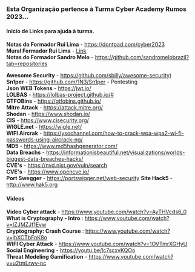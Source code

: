 ### Esta Organização pertence à Turma Cyber Academy Rumos 2023...

#### Inicio de Links para ajuda à turma.
**Notas do Formador Rui Lima** - https://dontpad.com/cyber2023  
**Mural Formador Rui Lima** - [Link](https://app.mural.co/t/comptias5576/m/comptias5576/1676500284862/1d37f93459ddadc02d62c37438e685740de39532?sender=ud82d427e59c4212fe1685912)  
**Notas do Formador Sandro Melo** - https://github.com/sandromelobrazil?tab=repositories  

**Awesome Security** - https://github.com/sbilly/awesome-security)  
**Sn1per** - https://github.com/1N3/Sn1per - Pentesting  
**Json WEB Tokens** - https://jwt.io/  
**LOLBAS** - https://lolbas-project.github.io/#  
**GTFOBins** - https://gtfobins.github.io/  
**Mitre Attack** - https://attack.mitre.org/  
**Shodan** - https://www.shodan.io/  
**CIS** - https://www.cisecurity.org/  
**WIGLE.net** - https://wigle.net/  
**WIFI Aircrak** - https://ysochannel.com/how-to-crack-wpa-wpa2-wi-fi-passwords-using-aircrack-ng/  
**MD5** - https://www.md5hashgenerator.com/  
**Data Breachs** - https://informationisbeautiful.net/visualizations/worlds-biggest-data-breaches-hacks/  
**CVE's** - https://nvd.nist.gov/vuln/search  
**CVE's** - https://www.opencve.io/  
**Port Swegger** - https://portswigger.net/web-security
**Site Hack5** - http://www.hak5.org


#### Videos  
**Video Cyber attack** - https://www.youtube.com/watch?v=AyTHVcds6_0  
**What is Cryptography - Intro** : https://www.youtube.com/watch?v=IZJMZJf1Evw  
**Cryptography: Crash Course** : https://www.youtube.com/watch?v=jhXCTbFnK8o  
**WIFI Cyber Attack** - https://www.youtube.com/watch?v=1OVTmrXGHyU  
**Social Engineering** - https://youtu.be/lc7scxvKQOo  
**Threat Modeling Gamification** - https://www.youtube.com/watch?v=u2tmLrwv-nc 
